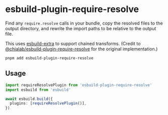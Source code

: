 # esbuild-plugin-require-resolve

Find any `require.resolve` calls in your bundle, copy the resolved files to the output directory, and rewrite the import paths to be relative to the output file.

This uses [esbuild-extra](https://github.com/aleclarson/esbuild-extra) to support chained transforms. (Credit to [@chialab/esbuild-plugin-require-resolve](https://github.com/chialab/rna/tree/main/packages/esbuild-plugin-require-resolve) for the original implementation.)

```
pnpm add esbuild-plugin-require-resolve
```

## Usage

```ts
import requireResolvePlugin from 'esbuild-plugin-require-resolve'
import esbuild from 'esbuild'

await esbuild.build({
  plugins: [requireResolvePlugin()],
})
```
